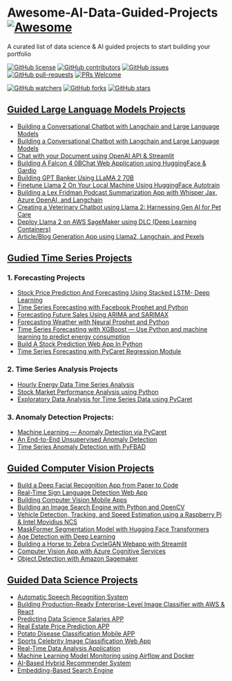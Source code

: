 # Awesome-AI-Data-Guided-Projects  [![Awesome](https://awesome.re/badge.svg)](https://awesome.re)
A curated list of data science &amp; AI guided projects to start building your portfolio

[![GitHub license](https://img.shields.io/github/license/youssefHosni/Awesome-AI-Data-Guided-Projects.svg)](https://github.com/youssefHosni/Awesome-AI-Data-Guided-Projects/blob/master/LICENSE)
[![GitHub contributors](https://img.shields.io/github/contributors/youssefHosni/Awesome-AI-Data-Guided-Projects.svg)](https://GitHub.com/youssefHosni/Awesome-AI-Data-Guided-Projects/graphs/contributors/)
[![GitHub issues](https://img.shields.io/github/issues/youssefHosni/Awesome-AI-Data-Guided-Projects.svg)](https://GitHub.com/youssefHosni/Awesome-AI-Data-Guided-Projects/issues/)
[![GitHub pull-requests](https://img.shields.io/github/issues-pr/youssefHosni/Awesome-AI-Data-Guided-Projects.svg)](https://GitHub.com/youssefHosni/Awesome-AI-Data-Guided-Projects/pulls/)
[![PRs Welcome](https://img.shields.io/badge/PRs-welcome-brightgreen.svg?style=flat-square)](http://makeapullrequest.com)

[![GitHub watchers](https://img.shields.io/github/watchers/youssefHosni/Awesome-AI-Data-Guided-Projects.svg?style=social&label=Watch)](https://GitHub.com/youssefHosni/Awesome-AI-Data-Guided-Projects/watchers/)
[![GitHub forks](https://img.shields.io/github/forks/youssefHosni/Awesome-AI-Data-Guided-Projects.svg?style=social&label=Fork)](https://GitHub.com/youssefHosni/Awesome-AI-Data-Guided-Projects/network/)
[![GitHub stars](https://img.shields.io/github/stars/youssefHosni/Awesome-AI-Data-Guided-Projects.svg?style=social&label=Star)](https://GitHub.com/youssefHosni/Awesome-AI-Data-Guided-Projects/stargazers/)




## [Guided Large Language Models Projects](https://levelup.gitconnected.com/10-guided-large-language-models-projects-to-build-your-portfolio-dc9bd79f09c?sk=fa1867433c0285c6f41470fba0d2198f) ## 

* [Building a Conversational Chatbot with Langchain and Large Language Models](https://blog.gopenai.com/building-a-conversational-chatbot-with-langchain-and-large-language-models-dbfae17aae47)
* [Building a Conversational Chatbot with Langchain and Large Language Models](https://levelup.gitconnected.com/automating-youtube-script-writing-with-langchain-and-streamlit-a-step-by-step-guide-9786ebaec6be)
* [Chat with your Document using OpenAI API & Streamlit](https://levelup.gitconnected.com/building-a-pdf-chat-app-using-langchain-openai-api-streamlit-3d95c27bda0)
* [Building A Falcon 4 0BChat Web Application using HuggingFace & Gardio](https://www.youtube.com/watch?v=hMJgdVJWQRU)
* [Building GPT Banker Using LLaMA 2 70B](https://www.youtube.com/watch?v=LslC2nKEEGU)
* [Finetune Llama 2 On Your Local Machine Using HuggingFace Autotrain](https://www.youtube.com/watch?v=LslC2nKEEGU)
* [Building a Lex Fridman Podcast Summarization App with Whisper Jax, Azure OpenAI, and Langchain](https://www.youtube.com/watch?v=xpp9CRjK6zs&t=4s)
* [Creating a Veterinary Chatbot using Llama 2: Harnessing Gen AI for Pet Care](https://www.youtube.com/watch?v=Iyzvka711pc)
* [Deploy Llama 2 on AWS SageMaker using DLC (Deep Learning Containers)](https://www.youtube.com/watch?v=rQq1m2aJ_fk&t=4s)
* [Article/Blog Generation App using Llama2, Langchain, and Pexels](https://www.youtube.com/watch?v=MUADZ97GgZA)

## [Gudied Time Series Projects](https://levelup.gitconnected.com/13-guided-time-series-projects-to-build-your-portfolio-491d959f62af?sk=16cf83c0cdf4d428f08f706c75a1b5c5) ## 

### 1. Forecasting Projects
* [Stock Price Prediction And Forecasting Using Stacked LSTM- Deep Learning]()
* [Time Series Forecasting with Facebook Prophet and Python]()
* [Forecasting Future Sales Using ARIMA and SARIMAX]()
* [Forecasting Weather with Neural Prophet and Python]()
* [Time Series Forecasting with XGBoost — Use Python and machine learning to predict energy consumption]()
* [Build A Stock Prediction Web App In Python]()
* [Time Series Forecasting with PyCaret Regression Module]()

### 2. Time Series Analysis Projects
* [Hourly Energy Data Time Series Analysis]()
* [Stock Market Performance Analysis using Python]()
* [Exploratory Data Analysis for Time Series Data using PyCaret]()

### 3. Anomaly Detection Projects:

* [Machine Learning — Anomaly Detection via PyCaret]()
* [An End-to-End Unsupervised Anomaly Detection]()
* [Time Series Anomaly Detection with PyFBAD]()



## [Guided Computer Vision Projects](https://medium.com/geekculture/master-computer-vision-and-boost-your-portfolio-with-these-10-end-to-end-projects-537fcd20db7c?sk=75d35d8c0554b4ba010814d65fa16e59) ## 
* [Build a Deep Facial Recognition App from Paper to Code]()
* [Real-Time Sign Language Detection Web App]()
* [Building Computer Vision Mobile Apps]()
* [Building an Image Search Engine with Python and OpenCV]()
* [Vehicle Detection, Tracking, and Speed Estimation using a Raspberry Pi & Intel Movidius NCS]()
* [MaskFormer Segmentation Model with Hugging Face Transformers]()
* [Age Detection with Deep Learning]()
* [Building a Horse to Zebra CycleGAN Webapp with Streamlit]()
* [Computer Vision App with Azure Cognitive Services]()
* [Object Detection with Amazon Sagemaker]()


 
## [Guided Data Science Projects](https://pub.towardsai.net/10-end-to-end-guided-data-science-projects-to-build-your-portfolio-b7b9047fe6c9?sk=57b9ac02177d606a51cc22f43a817f5b) ## 
* [Automatic Speech Recognition System]()
* [Building Production-Ready Enterprise-Level Image Classifier with AWS & React]()
* [Predicting Data Science Salaries APP]()
* [Real Estate Price Prediction APP]()
* [Potato Disease Classification Mobile APP]()
* [Sports Celebrity Image Classification Web App]()
* [Real-Time Data Analysis Application]()
* [Machine Learning Model Monitoring using Airflow and Docker]()
* [AI-Based Hybrid Recommender System]()
* [Embedding-Based Search Engine]()


